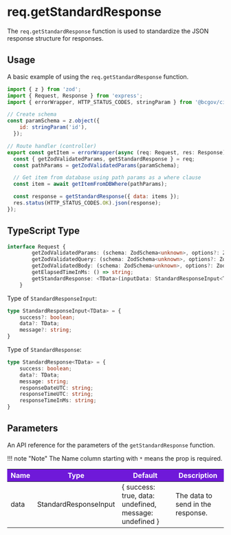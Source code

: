 # req.getStandardResponse

The `req.getStandardResponse` function is used to standardize the JSON response structure for responses.

## Usage

A basic example of using the `req.getStandardResponse` function.

```JavaScript
import { z } from 'zod';
import { Request, Response } from 'express';
import { errorWrapper, HTTP_STATUS_CODES, stringParam } from '@bcgov/citz-imb-express-utilities';

// Create schema
const paramSchema = z.object({
    id: stringParam('id'),
  });

// Route handler (controller)
export const getItem = errorWrapper(async (req: Request, res: Response) => {
  const { getZodValidatedParams, getStandardResponse } = req;
  const pathParams = getZodValidatedParams(paramSchema);

  // Get item from database using path params as a where clause
  const item = await getItemFromDBWhere(pathParams);

  const response = getStandardResponse({ data: items });
  res.status(HTTP_STATUS_CODES.OK).json(response);
});
```

## TypeScript Type

<!-- The following code block is auto generated when types in the package change. -->
<!-- TYPE: Request -->

```TypeScript
interface Request {
        getZodValidatedParams: (schema: ZodSchema<unknown>, options?: ZodValidationOptions) => any;
        getZodValidatedQuery: (schema: ZodSchema<unknown>, options?: ZodValidationOptions) => any;
        getZodValidatedBody: (schema: ZodSchema<unknown>, options?: ZodValidationOptions) => any;
        getElapsedTimeInMs: () => string;
        getStandardResponse: <TData>(inputData: StandardResponseInput<TData>) => StandardResponse<TData>;
    }
```

Type of `StandardResponseInput`:

<!-- The following code block is auto generated when types in the package change. -->
<!-- TYPE: StandardResponseInput -->

```TypeScript
type StandardResponseInput<TData> = {
    success?: boolean;
    data?: TData;
    message?: string;
}
```

Type of `StandardResponse`:

<!-- The following code block is auto generated when types in the package change. -->
<!-- TYPE: StandardResponse -->

```TypeScript
type StandardResponse<TData> = {
    success: boolean;
    data?: TData;
    message: string;
    responseDateUTC: string;
    responseTimeUTC: string;
    responseTimeInMs: string;
}
```

## Parameters

An API reference for the parameters of the `getStandardResponse` function.

!!! note "Note"
    The Name column starting with `*` means the prop is required.

<table>
  <!-- Table columns -->
  <thead>
    <tr>
      <th style="background: #6f19d9; color: white;">Name</th>
      <th style="background: #6f19d9; color: white;">Type</th>
      <th style="background: #6f19d9; color: white;">Default</th>
      <th style="background: #6f19d9; color: white;">Description</th>
    </tr>
  </thead>

  <!-- Table rows -->
  <tbody>
    <tr>
      <td>data</td>
      <td>StandardResponseInput</td>
      <td>{ success: true, data: undefined, message: undefined }</td>
      <td>The data to send in the response.</td>
    </tr>
  </tbody>
</table>

<!-- Link References -->
